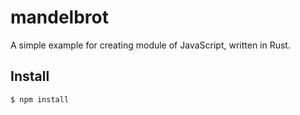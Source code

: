 # mandelbrot

A simple example for creating module of JavaScript, written in Rust.

## Install

```shell-session
$ npm install
```
